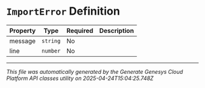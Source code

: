 # `ImportError` Definition

| Property | Type | Required | Description |
|----------|------|----------|-------------|
| message | `string` | No |  |
| line | `number` | No |  |

---

*This file was automatically generated by the Generate Genesys Cloud Platform API classes utility on 2025-04-24T15:04:25.748Z*